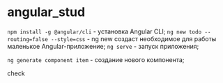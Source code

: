 # angular_stud

`npm install -g @angular/cli` - установка Angular CLI;
`ng new todo --routing=false --style=css` - ng new создаст необходимое для работы маленькое Angular-приложение;
`ng serve` - запуск приложения;


`ng generate component item` - создание нового компонента;

check 



